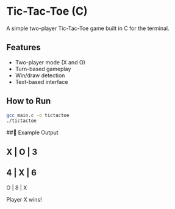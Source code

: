 # Tic-Tac-Toe (C)

A simple two-player Tic-Tac-Toe game built in C for the terminal.

## Features

- Two-player mode (X and O)
- Turn-based gameplay
- Win/draw detection
- Text-based interface

## How to Run

```bash
gcc main.c -o tictactoe
./tictactoe
```
##📌 Example Output

X | O | 3
---------
4 | X | 6
---------
O | 8 | X

Player X wins!
